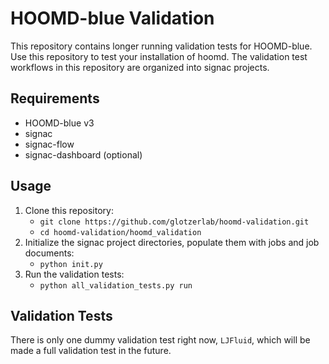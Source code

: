 # HOOMD-blue Validation

This repository contains longer running validation tests for HOOMD-blue. Use
this repository to test your installation of hoomd. The validation test
workflows in this repository are organized into signac projects.

## Requirements

* HOOMD-blue v3
* signac
* signac-flow
* signac-dashboard (optional)

## Usage

1. Clone this repository:
    * `git clone https://github.com/glotzerlab/hoomd-validation.git`
    * `cd hoomd-validation/hoomd_validation`
2. Initialize the signac project directories, populate them with jobs and job
documents:
    * `python init.py`
3. Run the validation tests:
    * `python all_validation_tests.py run`

## Validation Tests

There is only one dummy validation test right now, `LJFluid`, which will be
made a full validation test in the future.
